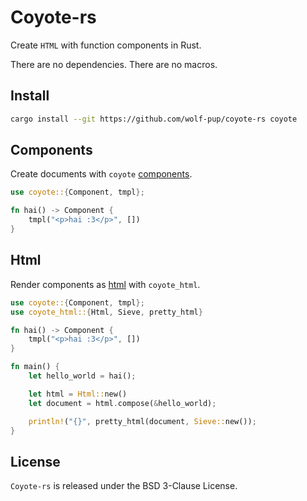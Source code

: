 # Coyote-rs

Create `HTML` with function components in Rust.

There are no dependencies. There are no macros.

## Install

```sh
cargo install --git https://github.com/wolf-pup/coyote-rs coyote
```

## Components

Create documents with `coyote` [components](./coyote/README.md).

```rust
use coyote::{Component, tmpl};

fn hai() -> Component {
    tmpl("<p>hai :3</p>", [])
}
```

## Html

Render components as [html](./coyote_html/README.md) with `coyote_html`.

```rust
use coyote::{Component, tmpl};
use coyote_html::{Html, Sieve, pretty_html}

fn hai() -> Component {
    tmpl("<p>hai :3</p>", [])
}

fn main() {
    let hello_world = hai();

    let html = Html::new()
    let document = html.compose(&hello_world); 

    println!("{}", pretty_html(document, Sieve::new());
}
```

## License

`Coyote-rs` is released under the BSD 3-Clause License.
